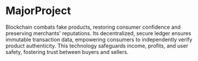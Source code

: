 # MajorProject
Blockchain combats fake products, restoring consumer confidence and preserving merchants' reputations. Its decentralized, secure ledger ensures immutable transaction data, empowering consumers to independently verify product authenticity. This technology safeguards income, profits, and user safety, fostering trust between buyers and sellers.

